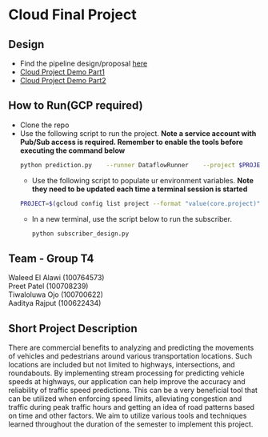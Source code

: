 # Cloud Final Project

## Design
- Find the pipeline design/proposal [here](https://docs.google.com/document/d/1r0pLqDuQMCbqDKsQqahURGHPus3RO9M7zlsiVZ8JRU0/edit?usp=share_link)
- [Cloud Project Demo Part1 ](https://drive.google.com/file/d/1l-yf8NnBPlca9OMT5YqYcd6cTy28LFTg/view?usp=share_link)
- [Cloud Project Demo Part2 ](https://drive.google.com/file/d/1F1JJ9czU8AHLYVgC6FzjNKMN7j64o6xh/view?usp=share_link)


## How to Run(GCP required)
- Clone the repo
- Use the following script to run the project. **Note a service account with Pub/Sub access is required. Remember to enable the tools before executing the command below**
    ```bash
    python prediction.py    --runner DataflowRunner    --project $PROJECT    --staging_location $BUCKET/staging    --temp_location $BUCKET/temp    --input $PROJECT:Highway_Trajectory.tracks02      --output $PROJECT:Highway_Trajectory.Predict    --region  northamerica-northeast2    --experiment use_unsupported_python_version    --streaming --setup ./setup.py --model $BUCKET/model --job_name cloud-proj-demo
    ```
    - Use the following script to populate ur environment variables. **Note they need to be updated each time a terminal session is started**
    ```bash
    PROJECT=$(gcloud config list project --format "value(core.project)") && BUCKET=gs://$PROJECT-bucket
    ```
    - In a new terminal, use the script below to run the subscriber.
        ```bash
        python subscriber_design.py
        ```

## Team - Group T4
Waleed El Alawi (100764573)<br>
Preet Patel (100708239) <br>
Tiwaloluwa Ojo (100700622)<br>
Aaditya Rajput (100622434)<br>


## Short Project Description
There are commercial benefits to analyzing and predicting the movements of vehicles and pedestrians around various transportation locations. Such locations are included but not limited to highways, intersections, and roundabouts. By implementing stream processing for predicting vehicle speeds at highways, our application can help improve the accuracy and reliability of traffic speed predictions. This can be a very beneficial tool that can be utilized when enforcing speed limits, alleviating congestion and traffic during peak traffic hours and getting an idea of road patterns based on time and other factors. We aim to utilize various tools and techniques learned throughout the duration of the semester to implement this project.

